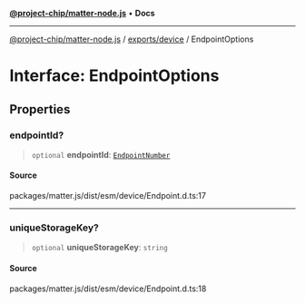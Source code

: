 [**@project-chip/matter-node.js**](../../../README.md) • **Docs**

***

[@project-chip/matter-node.js](../../../modules.md) / [exports/device](../README.md) / EndpointOptions

# Interface: EndpointOptions

## Properties

### endpointId?

> `optional` **endpointId**: [`EndpointNumber`](../../datatype/README.md#endpointnumber)

#### Source

packages/matter.js/dist/esm/device/Endpoint.d.ts:17

***

### uniqueStorageKey?

> `optional` **uniqueStorageKey**: `string`

#### Source

packages/matter.js/dist/esm/device/Endpoint.d.ts:18

